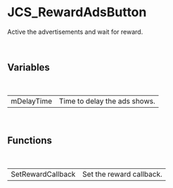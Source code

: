 <div id="content-header">
  <h1>JCS_RewardAdsButton</h1>
</div>

<p>
  Active the advertisements and wait for reward.
</p>


<br/>
<h2>Variables</h2>
<br/>

<table>
  <tr>
    <td>mDelayTime</td>
    <td>Time to delay the ads shows.</td>
  </tr>
</table>


<br/>
<h2>Functions</h2>
<br/>

<table>
  <tr>
    <td>SetRewardCallback</td>
    <td>Set the reward callback.</td>
  </tr>
</table>
